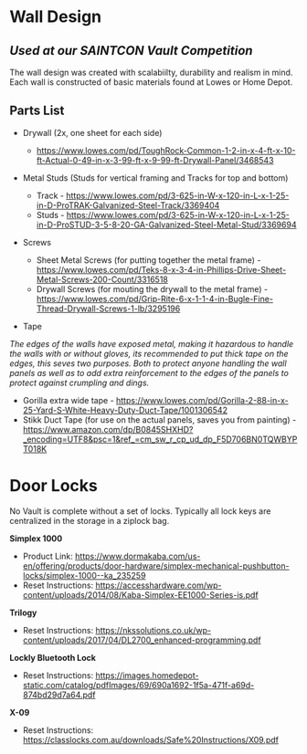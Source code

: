 # Wall Design
## _Used at our SAINTCON Vault Competition_

The wall design was created with scalabiilty, durability and realism in mind. Each wall is constructed of basic materials found at Lowes or Home Depot. 

## Parts List

* Drywall (2x, one sheet for each side)
    * https://www.lowes.com/pd/ToughRock-Common-1-2-in-x-4-ft-x-10-ft-Actual-0-49-in-x-3-99-ft-x-9-99-ft-Drywall-Panel/3468543

* Metal Studs (Studs for vertical framing and Tracks for top and bottom)
    * Track - https://www.lowes.com/pd/3-625-in-W-x-120-in-L-x-1-25-in-D-ProTRAK-Galvanized-Steel-Track/3369404
    * Studs - https://www.lowes.com/pd/3-625-in-W-x-120-in-L-x-1-25-in-D-ProSTUD-3-5-8-20-GA-Galvanized-Steel-Metal-Stud/3369694
 
* Screws
    * Sheet Metal Screws (for putting together the metal frame) - https://www.lowes.com/pd/Teks-8-x-3-4-in-Phillips-Drive-Sheet-Metal-Screws-200-Count/3316518
    * Drywall Screws (for mouting the drywall to the metal frame) - https://www.lowes.com/pd/Grip-Rite-6-x-1-1-4-in-Bugle-Fine-Thread-Drywall-Screws-1-lb/3295196

* Tape

_The edges of the walls have exposed metal, making it hazardous to handle the walls with or without gloves, its recommended to put thick tape on the edges, this seves two purposes. Both to protect anyone handling the wall panels as well as to add extra reinforcement to the edges of the panels to protect against crumpling and dings._

   * Gorilla extra wide tape - https://www.lowes.com/pd/Gorilla-2-88-in-x-25-Yard-S-White-Heavy-Duty-Duct-Tape/1001306542
   * Stikk Duct Tape (for use on the actual panels, saves you from painting) - https://www.amazon.com/dp/B0845SHXHD?_encoding=UTF8&psc=1&ref_=cm_sw_r_cp_ud_dp_F5D706BN0TQWBYPT018K


# Door Locks

No Vault is complete without a set of locks. Typically all lock keys are centralized in the storage in a ziplock bag. 

**Simplex 1000**
* Product Link: https://www.dormakaba.com/us-en/offering/products/door-hardware/simplex-mechanical-pushbutton-locks/simplex-1000--ka_235259
* Reset Instructions: https://accesshardware.com/wp-content/uploads/2014/08/Kaba-Simplex-EE1000-Series-is.pdf

**Trilogy**
* Reset Instructions: https://nkssolutions.co.uk/wp-content/uploads/2017/04/DL2700_enhanced-programming.pdf

**Lockly Bluetooth Lock**
* Reset Instructions: https://images.homedepot-static.com/catalog/pdfImages/69/690a1692-1f5a-471f-a69d-874bd29d7a64.pdf

**X-09**
* Reset Instructions: https://classlocks.com.au/downloads/Safe%20Instructions/X09.pdf




